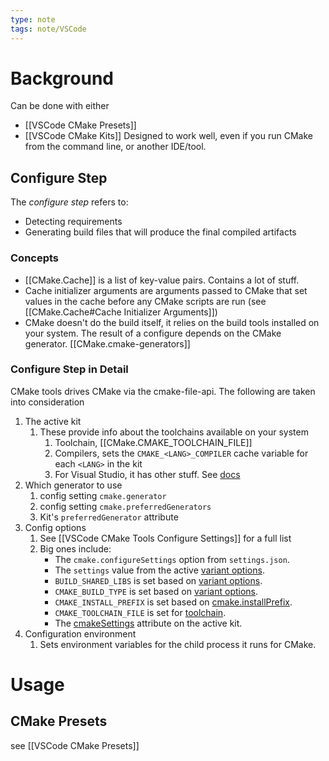 ```yaml
---
type: note
tags: note/VSCode
---
```

# Background
Can be done with either
- [[VSCode CMake Presets]]
- [[VSCode CMake Kits]]
Designed to work well, even if you run CMake from the command line, or another IDE/tool. 
## Configure Step
The *configure step* refers to:
- Detecting requirements
- Generating build files that will produce the final compiled artifacts
### Concepts
- [[CMake.Cache]] is a list of key-value pairs. Contains a lot of stuff. 
- Cache initializer arguments are arguments passed to CMake that set values in the cache before any CMake scripts are run (see [[CMake.Cache#Cache Initializer Arguments]])
- CMake doesn't do the build itself, it relies on the build tools installed on your system. The result of a configure depends on the CMake generator. [[CMake.cmake-generators]]
### Configure Step in Detail
CMake tools drives CMake via the cmake-file-api. 
The following are taken into consideration
1. The active kit
	1. These provide info about the toolchains available on your system
		1. Toolchain, [[CMake.CMAKE_TOOLCHAIN_FILE]]
		2. Compilers, sets the `CMAKE_<LANG>_COMPILER` cache variable for each `<LANG>` in the kit
		3. For Visual Studio, it has other stuff. See [docs](https://github.com/microsoft/vscode-cmake-tools/blob/main/docs/configure.md#the-cmake-tools-configure-step)
2. Which generator to use
	1. config setting `cmake.generator`
	2. config setting `cmake.preferredGenerators`
	3. Kit's `preferredGenerator` attribute
3. Config options 
	1. See [[VSCode CMake Tools Configure Settings]] for a full list
	2. Big ones include:
		- The `cmake.configureSettings` option from `settings.json`.
		- The `settings` value from the active [variant options](https://github.com/microsoft/vscode-cmake-tools/blob/main/docs/variants.md#variants-options).
		- `BUILD_SHARED_LIBS` is set based on [variant options](https://github.com/microsoft/vscode-cmake-tools/blob/main/docs/variants.md#variants-options).
		- `CMAKE_BUILD_TYPE` is set based on [variant options](https://github.com/microsoft/vscode-cmake-tools/blob/main/docs/variants.md#variants-options).
		- `CMAKE_INSTALL_PREFIX` is set based on [cmake.installPrefix](https://github.com/microsoft/vscode-cmake-tools/blob/main/docs/cmake-settings.md#cmake-settings).
		- `CMAKE_TOOLCHAIN_FILE` is set for [toolchain](https://github.com/microsoft/vscode-cmake-tools/blob/main/docs/kits.md#specify-a-toolchain).
		- The [cmakeSettings](https://github.com/microsoft/vscode-cmake-tools/blob/main/docs/kits.md#generic-options) attribute on the active kit.
4. Configuration environment
	1. Sets environment variables for the child process it runs for CMake. 

# Usage
## CMake Presets
see [[VSCode CMake Presets]]